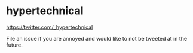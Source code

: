 # hypertechnical

https://twitter.com/_hypertechnical

File an issue if you are annoyed and would like to not be tweeted at in the future.
